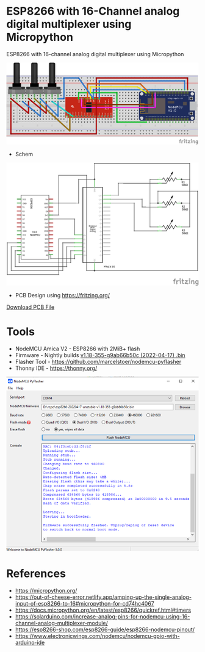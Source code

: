 # ESP8266 with 16-Channel analog digital multiplexer using Micropython
ESP8266 with 16-channel analog digital multiplexer using Micropython

![MicroPython](https://raw.githubusercontent.com/thusithawijethunga/micropython-esp8266-16-channel/main/diagram/MicroPython-Mux_bb.png)

* Schem

![MicroPython Schem](https://raw.githubusercontent.com/thusithawijethunga/micropython-esp8266-16-channel/main/diagram/MicroPython-Mux_schem.png)

* PCB Design using https://fritzing.org/

[Download PCB File](https://raw.githubusercontent.com/thusithawijethunga/micropython-esp8266-16-channel/main/diagram/MicroPython-Mux.fzz)

# Tools

* NodeMCU Amica V2 - ESP8266 with 2MiB+ flash
* Firmware - Nightly builds [v1.18-355-g9ab66b50c (2022-04-17) .bin](https://micropython.org/resources/firmware/esp8266-20220417-unstable-v1.18-355-g9ab66b50c.bin)
* Flasher Tool - https://github.com/marcelstoer/nodemcu-pyflasher
* Thonny IDE - https://thonny.org/

![pyFlasher](https://raw.githubusercontent.com/thusithawijethunga/micropython-esp8266-16-channel/main/nodemcu-pyflasher.png)


# References

* https://micropython.org/
* https://out-of-cheese-error.netlify.app/amping-up-the-single-analog-input-of-esp8266-to-16#micropython-for-cd74hc4067
* https://docs.micropython.org/en/latest/esp8266/quickref.html#timers
* https://solarduino.com/increase-analog-pins-for-nodemcu-using-16-channel-analog-multiplexer-module/
* https://esp8266-shop.com/esp8266-guide/esp8266-nodemcu-pinout/
* https://www.electronicwings.com/nodemcu/nodemcu-gpio-with-arduino-ide
